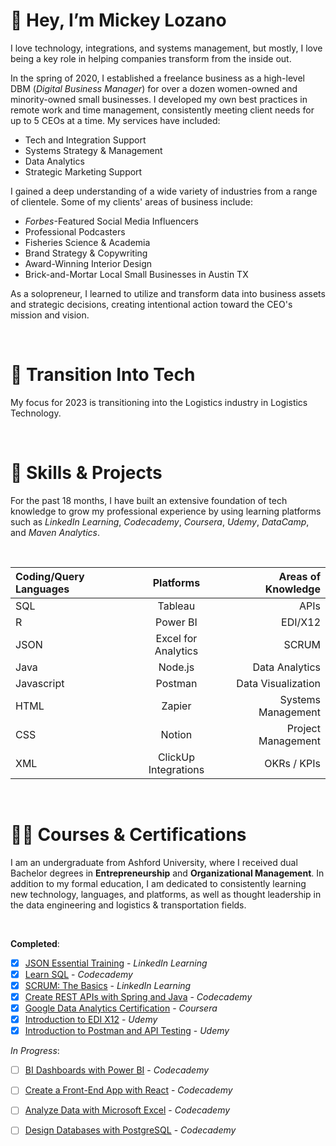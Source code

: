 # 👋 Hey, I’m Mickey Lozano

I love technology, integrations, and systems management, but mostly, I love being a key role in helping companies transform from the inside out.

In the spring of 2020, I established a freelance business as a high-level DBM (*Digital Business Manager*) for over a dozen women-owned and minority-owned small businesses. I developed my own best practices in remote work and time management, consistently meeting client needs for up to 5 CEOs at a time.
My services have included:

- Tech and Integration Support
- Systems Strategy & Management
- Data Analytics
- Strategic Marketing Support

I gained a deep understanding of a wide variety of industries from a range of clientele. Some of my clients' areas of business include:

- *Forbes*-Featured Social Media Influencers
- Professional Podcasters
- Fisheries Science & Academia
- Brand Strategy & Copywriting
- Award-Winning Interior Design
- Brick-and-Mortar Local Small Businesses in Austin TX

As a solopreneur, I learned to utilize and transform data into business assets and strategic decisions, creating intentional action toward the CEO's mission and vision. 

<br/>

# 🔀 Transition Into Tech

My focus for 2023 is transitioning into the Logistics industry in Logistics Technology. 

<br/>

# 🌱 Skills & Projects

For the past 18 months, I have built an extensive foundation of tech knowledge to grow my professional experience by using learning platforms such as *LinkedIn Learning*, *Codecademy*, *Coursera*, *Udemy*, *DataCamp*, and *Maven Analytics*.

<br/>

| Coding/Query Languages | Platforms | Areas of Knowledge |
| :---         |     :---:               |          ---: |
| SQL          | Tableau                 | APIs    |
| R            | Power BI                | EDI/X12      |
| JSON         | Excel for Analytics     | SCRUM    |
| Java         | Node.js                 | Data Analytics      |
| Javascript   | Postman                 | Data Visualization    |
| HTML         | Zapier                  | Systems Management      |
| CSS          | Notion                  | Project Management    |
| XML          | ClickUp Integrations    | OKRs / KPIs      |

<br/>

# 👩‍🎓 Courses & Certifications

I am an undergraduate from Ashford University, where I received dual Bachelor degrees in **Entrepreneurship** and **Organizational Management**. In addition to my formal education, I 
am dedicated to consistently learning new technology, languages, and platforms, as well as thought leadership in the data engineering and logistics & transportation fields.

<br/>

**Completed**:
- [x] [JSON Essential Training](https://www.linkedin.com/learning/certificates/b34cc02fa9b810cccf0cd143891bba86c2ff5b9a7b4470c337ab74ed3554e022) - *LinkedIn Learning*
- [x] [Learn SQL](https://www.codecademy.com/profiles/mloza512/certificates/042a4e5884e3eb6ea1f2a12be6abb851) - *Codecademy*
- [x] [SCRUM: The Basics](https://www.linkedin.com/learning/certificates/a39414048e7ab2c0f072c3eff3d346454b5187abb3d297f2d0a2b682ffeb7e0a) - *LinkedIn Learning*
- [x] [Create REST APIs with Spring and Java](https://www.codecademy.com/profiles/mloza512/certificates/60f1edf0ac9368001c6025c4) - *Codecademy*
- [x] [Google Data Analytics Certification](https://www.credly.com/badges/363dc354-f007-4886-93f1-4993cbfa6479/linked_in_profile) - *Coursera*
- [x] [Introduction to EDI X12](https://www.udemy.com/certificate/UC-09f5198d-c75b-4fb2-9d86-2d19d3e066f3/) - *Udemy*
- [x] [Introduction to Postman and API Testing](https://www.udemy.com/certificate/UC-f6bb7b1c-5bee-4170-b3b6-e07a2fcc56f0/) - *Udemy*

*In Progress*:
- [ ] [BI Dashboards with Power BI](https://www.codecademy.com/learn/bi-dashboards-with-power-bi) - *Codecademy*
- [ ] [Create a Front-End App with React](https://www.codecademy.com/learn/paths/build-web-apps-with-react) - *Codecademy*
- [ ] [Analyze Data with Microsoft Excel](https://www.codecademy.com/learn/analyze-data-with-microsoft-excel-2021) - *Codecademy*
- [ ] [Design Databases with PostgreSQL](https://www.codecademy.com/learn/paths/design-databases-with-postgresql) - *Codecademy*






